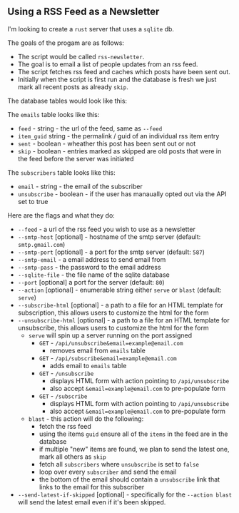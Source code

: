 ## Using a RSS Feed as a Newsletter

I'm looking to create a `rust` server that uses a `sqlite` db.

The goals of the progam are as follows:

* The script would be called `rss-newsletter`.
* The goal is to email a list of people updates from an rss feed.
* The script fetches rss feed and caches which posts have been sent out.
* Initially when the script is first run and the database is fresh we just mark all recent posts as already `skip`.

The database tables would look like this:

The `emails` table looks like this:

* `feed` - string - the url of the feed, same as `--feed`
* `item_guid` string - the permalink / guid of an individual rss item entry
* `sent` - boolean - wheather this post has been sent out or not
* `skip` - boolean - entries marked as skipped are old posts that were in the feed before the server was initiated

The `subscribers` table looks like this:

* `email` - string - the email of the subscriber
* `unsubscribe` - boolean - if the user has manaually opted out via the API set to true

Here are the flags and what they do:

* `--feed` - a url of the rss feed you wish to use as a newsletter
* `--smtp-host` [optional] - hostname of the smtp server (default: `smtp.gmail.com`)
* `--smtp-port` [optional] - a port for the smtp server (default: `587`)
* `--smtp-email` - a email address to send email from
* `--smtp-pass` - the password to the email address
* `--sqlite-file` - the file name of the sqlite database
* `--port` [optional] a port for the server (default: `80`)
* `--action` [optional] - enumerable string either `serve` or `blast` (default: `serve`)
* `--subscribe-html` [optional] - a path to a file for an HTML template for subscription, this allows users to customize the html for the form
* `--unsubscribe-html` [optional] - a path to a file for an HTML template for unsubscribe, this allows users to customize the html for the form
  * `serve` will spin up a server running on the port assigned 
    * `GET` - `/api/unsubscribe&email=example@email.com` 
      * removes email from `emails` table
    * `GET` - `/api/subscribe&email=example@email.com` 
      * adds email to `emails` table
    * `GET` - `/unsubscribe` 
      * displays HTML form with action pointing to `/api/unsubscribe`
      * also accept `&email=example@email.com` to pre-populate form
    * `GET` - `/subscribe` 
      * displays HTML form with action pointing to `/api/unsubscribe`
      * also accept `&email=example@email.com` to pre-populate form
  * `blast` - this action will do the following:
    * fetch the rss feed
    * using the items `guid` ensure all of the `items` in the feed are in the database
    * if multiple "new" items are found, we plan to send the latest one, mark all others as `skip`
    * fetch all `subscribers` where `unsubscribe` is set to `false`
    * loop over every `subscriber` and send the email
    * the bottom of the email should contain a `unsubscribe` link that links to the email for this subscriber
* `--send-latest-if-skipped` [optional] - specifically for the `--action blast` will send the latest email even if it's been skipped.